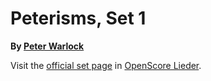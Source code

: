 
# Peterisms, Set 1

__By [Peter Warlock](..)__

Visit the [official set page] in [OpenScore Lieder].

[official set page]: https://musescore.com/openscore-lieder-corpus/sets/5103529
[OpenScore Lieder]: https://musescore.com/openscore-lieder-corpus
